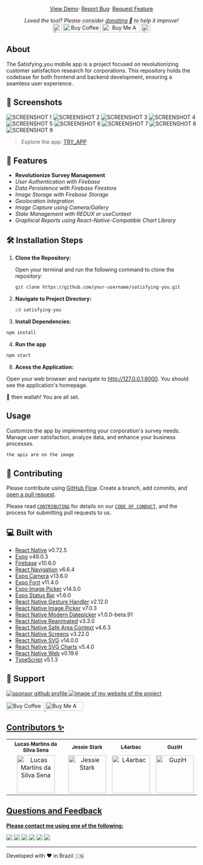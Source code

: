 <!-- <p align="center"><a href="https://lukreitor.github.io/linkpe"><img alt="linkpe app" src="https://raw.githubusercontent.com/lukreitor/properties_managment_asp_net_core_7/main/img/logo.png" width="300vw"/></a></p>
<p align="center">
	<a href="https://github.com/lukreitor"><img alt="Devloper" src="https://img.shields.io/badge/Devloper-Pt.%20Prashant%20Tripathi-Success.svg?style=flat-square"/></a>
	<a href="https://github.com/lukreitor/linkpe/releases"><img alt="GitHub release" src="https://img.shields.io/github/release/PtPrashantTripathi/linkpe.svg?style=flat-square"/></a>
	<a href="https://github.com/PtPrashantTripathi/linkpe/releases"><img alt="GitHub Release Date" src="https://img.shields.io/github/release-date/PtPrashantTripathi/linkpe.svg?style=flat-square"/></a>
	<a href="https://github.com/PtPrashantTripathi/linkpe/LICENSE"><img alt="License" src="https://img.shields.io/github/license/PtPrashantTripathi/linkpe.svg?style=flat-square"/></a>
	<a href="https://github.com/PtPrashantTripathi/linkpe/commits"><img alt="GitHub last commit" src="https://img.shields.io/github/last-commit/PtPrashantTripathi/linkpe.svg?style=flat-square"/></a>
	<a href="https://ptprashanttripathi.github.io/linkpe"><img alt="Website Status" src="https://img.shields.io/website/http/ptprashanttripathi.github.io/linkpe.svg?down_message=Down&up_message=Online&style=flat-square"/></a>
	<a href="https://github.com/PtPrashantTripathi/linkpe/stargazers"><img alt="stars-shield" src="https://img.shields.io/github/stars/ptprashanttripathi/linkpe.svg?style=flat-square"/></a>
	<a href="https://github.com/PtPrashantTripathi/linkpe/network/members"><img alt="forks-shield" src="https://img.shields.io/github/forks/ptprashanttripathi/linkpe.svg?style=flat-square"/></a>
	<a href="https://github.com/PtPrashantTripathi/linkpe/issues"><img alt="issues-shield" src="https://img.shields.io/github/issues/ptprashanttripathi/linkpe.svg?style=flat-square"/></a>
	<a href="https://github.com/PtPrashantTripathi/linkpe/graphs/contributors"><img alt="contributors-shield" src="https://img.shields.io/github/contributors/ptprashanttripathi/linkpe.svg?style=flat-square"/></a>
	<a href="https://github.com/PtPrashantTripathi/linkpe/graphs/traffic"><img alt="Total-Downlode" src="https://img.shields.io/github/downloads/PtPrashantTripathi/linkpe/total.svg?style=flat-square"/></a>
</p> -->
<p align="center">
	<a href="https://lukreitor.github.io/properties_managment_asp_net_core_7">View Demo</a>·
	<a href="https://github.com/lukreitor/properties_managment_asp_net_core_7/issues/new/choose">Report Bug</a>·
	<a href="https://github.com/lukreitor/properties_managment_asp_net_core_7/issues/new/choose">Request Feature</a>
</p>
<p align="center">
	<i>Loved the tool? Please consider <a href="https://paypal.me/lukreitor/100">donating</a> 💸 to help it improve!</i><br>
	<a href="https://paypal.me/lukreitor"><img height='23' src="https://img.shields.io/badge/support-PayPal-blue?logo=PayPal&style=flat-square&label=Donate" alt="Donate"/></a>
	<a href='https://ko-fi.com/lukreitor' target='_blank'><img height='23' width="100" src='https://cdn.ko-fi.com/cdn/kofi3.png?v=2' alt='Buy Coffee for ptprashanttripathi' /></a>
	<a href="https://www.buymeacoffee.com/LuKreitor" target="_blank"><img src="https://cdn.buymeacoffee.com/buttons/default-orange.png" alt="Buy Me A Coffee" height="23" width="100" style="border-radius:1px" /></a>
	<a href="https://ptprashanttripathi.github.io/linkpe?pa=pt1998@ybl&pn=Pt.+Prashant+Tripati" target="_blank"><img src="https://raw.githubusercontent.com/PtPrashantTripathi/linkpe/main/img/linkpebadge.svg" alt="Support Via UPI" height="23" style="border-radius:1px" /></a>
</p>

## About

The Satisfying.you mobile app is a project focused on revolutionizing customer satisfaction research for corporations. This repository holds the codebase for both frontend and backend development, ensuring a seamless user experience.

## 🚀 Screenshots

![SCREENSHOT 1](https://github.com/lukreitor/satisfying-you/raw/main/img/screenshot1.png)
![SCREENSHOT 2](https://github.com/lukreitor/satisfying-you/raw/main/img/screenshot2.png)
![SCREENSHOT 3](https://github.com/lukreitor/satisfying-you/raw/main/img/screenshot3.png)
![SCREENSHOT 4](https://github.com/lukreitor/satisfying-you/raw/main/img/screenshot4.png)
![SCREENSHOT 5](https://github.com/lukreitor/satisfying-you/raw/main/img/screenshot5.png)
![SCREENSHOT 6](https://github.com/lukreitor/satisfying-you/raw/main/img/screenshot6.png)
![SCREENSHOT 7](https://github.com/lukreitor/satisfying-you/raw/main/img/screenshot7.png)
![SCREENSHOT 8](https://github.com/lukreitor/satisfying-you/raw/main/img/screenshot8.png)
![SCREENSHOT 9](https://github.com/lukreitor/satisfying-you/raw/main/img/screenshot9.png)

> Explore the app: [TRY_APP](https://satisfying-you.nothosted)

## 🧐 Features

- **Revolutionize Survey Management**
- _User Authentication with Firebase_
- _Data Persistence with Firebase Firestore_
- _Image Storage with Firebase Storage_
- _Geolocation Integration_
- _Image Capture using Camera/Gallery_
- _State Management with REDUX or useContext_
- _Graphical Reports using React-Native-Compatible Chart Library_

## 🛠️ Installation Steps

1. **Clone the Repository:** 

   	Open your terminal and run the following command to clone the repository:

   	```bash
   	git clone https://github.com/your-username/satisfying-you.git
	```

2. **Navigate to Project Directory:** 

	```bash
	cd satisfying-you
	```

3. **Install Dependencies:** 

```bash
npm install
```

4. **Run the app**
```bash 
npm start
```

8. **Acess the Application:** 

Open your web browser and navigate to http://127.0.0.1:8000. You should see the application's homepage.

🌟 then wallah! You are all set.

## Usage

Customize the app by implementing your corporation's survey needs. Manage user satisfaction, analyze data, and enhance your business processes.



```js
the apis are on the image
```

## 🍰 Contributing

Please contribute using [GitHub Flow](https://guides.github.com/introduction/flow). Create a branch, add commits, and [open a pull request]( https://github.com/lukreitor/Satisfying-you---Mobile-React-Native).

Please read [`CONTRIBUTING`](CONTRIBUTING.md) for details on our [`CODE OF CONDUCT`](CODE_OF_CONDUCT.md), and the process for submitting pull requests to us.

## 💻 Built with

- [React Native](https://reactnative.dev) v0.72.5
- [Expo](https://expo.dev) v49.0.3
- [Firebase](https://firebase.google.com) v10.6.0
- [React Navigation](https://reactnavigation.org) v6.6.4
- [Expo Camera](https://docs.expo.dev/versions/latest/sdk/camera/) v13.6.0
- [Expo Font](https://docs.expo.dev/versions/latest/sdk/font/) v11.4.0
- [Expo Image Picker](https://docs.expo.dev/versions/latest/sdk/imagepicker/) v14.5.0
- [Expo Status Bar](https://docs.expo.dev/versions/latest/sdk/status-bar/) v1.6.0
- [React Native Gesture Handler](https://docs.swmansion.com/react-native-gesture-handler/) v2.12.0
- [React Native Image Picker](https://github.com/react-native-image-picker/react-native-image-picker) v7.0.3
- [React Native Modern Datepicker](https://github.com/henninghall/react-native-modern-datepicker) v1.0.0-beta.91
- [React Native Reanimated](https://docs.swmansion.com/react-native-reanimated/) v3.3.0
- [React Native Safe Area Context](https://github.com/th3rdwave/react-native-safe-area-context) v4.6.3
- [React Native Screens](https://github.com/software-mansion/react-native-screens) v3.22.0
- [React Native SVG](https://github.com/react-native-svg/react-native-svg) v14.0.0
- [React Native SVG Charts](https://github.com/JesperLekland/react-native-svg-charts) v5.4.0
- [React Native Web](https://necolas.github.io/react-native-web) v0.19.6
- [TypeScript](https://www.typescriptlang.org) v5.1.3


## 🙏 Support

<p align="left">
<a href="https://www.paypal.me/lukreitor"><img src="https://ionicabizau.github.io/badges/paypal.svg" alt="sponsor github profile"/>
</a>

<a href="link to website">
<img src="image of website" alt="image of my website of the project"/>
</a>
</p>
<p align="left">
  <a href='https://ko-fi.com/lukreitor' target='_blank'><img height='23' width="100" src='https://cdn.ko-fi.com/cdn/kofi3.png?v=2' alt='Buy Coffee for lukreitor' />
  </a>
  <a href="https://www.buymeacoffee.com/LuKreitor" target="_blank"><img src="https://cdn.buymeacoffee.com/buttons/default-orange.png" alt="Buy Me A Coffee" height="23" width="100" style="border-radius:2px" />
</p>

## Contributors ✨

<table>
	<tr>
		<th align="center">
				<a href="https://github.com/lukreitor">
					<sub><b>Lucas Martins da Silva Sena</b></sub>
				</a>
		</th>
		<th align="center">
				<a href="https://github.com/JessieStark">
					<sub><b>Jessie Stark</b></sub>
				</a>
		</th>
		<th align="center">
				<a href="https://github.com/L4arbac">
					<sub><b>L4arbac</b></sub>
				</a>
		</th>
		<th align="center">
				<a href="https://github.com/GuziH">
					<sub><b>GuziH</b></sub>
				</a>
		</th>
  	</tr>
 	<tr>
		<td align="center">
			<a href="https://github.com/lukreitor">
				<img src="https://avatars.githubusercontent.com/lukreitor" width="100px" alt="Lucas Martins da Silva Sena"/>
			</a>
		</td>
		<td align="center">
			<a href="https://github.com/JessieStark">
				<img src="https://avatars.githubusercontent.com/JessieStark" width="100px" alt="Jessie Stark"/>
			</a>
		</td>
		<td align="center">
			<a href="https://github.com/L4arbac">
				<img src="https://avatars.githubusercontent.com/L4arbac" width="100px" alt="L4arbac"/>
			</a>
		</td>
		<td align="center">
			<a href="https://github.com/GuziH">
				<img src="https://avatars.githubusercontent.com/GuziH" width="100px" alt="GuziH"/>
			</a>
		</td>
	</tr>
</table>


## Questions and Feedback

**Please contact me using one of the following:**

[<img src="https://img.shields.io/badge/twitter-%231DA1F2.svg?&style=for-the-badge&logo=twitter&logoColor=white" />](https://twitter.com/lukreitor) 
[<img src="https://img.shields.io/badge/linkedin-%230077B5.svg?&style=for-the-badge&logo=linkedin&logoColor=white" />](https://www.linkedin.com/in/lucasmartins-2001-2018/) 
[<img src = "https://img.shields.io/badge/instagram-%23E4405F.svg?&style=for-the-badge&logo=instagram&logoColor=white">](https://www.instagram.com/lucas15_m.s/) 
[<img src = "https://img.shields.io/badge/telegram-%233498DB.svg?&style=for-the-badge&logo=telegram&logoColor=white">](https://t.me/lukreitor/) 
[<img src = "https://img.shields.io/badge/facebook-%231877F2.svg?&style=for-the-badge&logo=facebook&logoColor=white">](https://www.facebook.com/profile.php?id=100008448453915) 
[<img src="https://img.shields.io/badge/DEV.TO-%230A0A0A.svg?&style=for-the-badge&logo=dev-dot-to&logoColor=white" />](https://dev.to/username)  

<p align="center">  
<hr>Developed with ❤️ in Brazil 🇮🇳 
</p>
